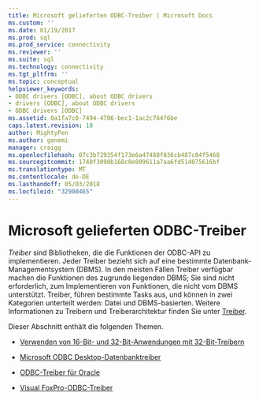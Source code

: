 ```yaml
---
title: Microsoft gelieferten ODBC-Treiber | Microsoft Docs
ms.custom: ''
ms.date: 01/19/2017
ms.prod: sql
ms.prod_service: connectivity
ms.reviewer: ''
ms.suite: sql
ms.technology: connectivity
ms.tgt_pltfrm: ''
ms.topic: conceptual
helpviewer_keywords:
- ODBC drivers [ODBC], about ODBC drivers
- drivers [ODBC], about ODBC drivers
- ODBC drivers [ODBC]
ms.assetid: 0a1fa7c0-7494-4706-bec1-1ac2c764f6be
caps.latest.revision: 10
author: MightyPen
ms.author: genemi
manager: craigg
ms.openlocfilehash: 07c3b729354f173e6a47488f036cb487c84f5468
ms.sourcegitcommit: 1740f3090b168c0e809611a7aa6fd514075616bf
ms.translationtype: MT
ms.contentlocale: de-DE
ms.lasthandoff: 05/03/2018
ms.locfileid: "32900465"
---
```

# <a name="microsoft-supplied-odbc-drivers"></a>Microsoft gelieferten ODBC-Treiber
*Treiber* sind Bibliotheken, die die Funktionen der ODBC-API zu implementieren. Jeder Treiber bezieht sich auf eine bestimmte Datenbank-Managementsystem (DBMS). In den meisten Fällen Treiber verfügbar machen die Funktionen des zugrunde liegenden DBMS; Sie sind nicht erforderlich, zum Implementieren von Funktionen, die nicht vom DBMS unterstützt. Treiber, führen bestimmte Tasks aus, und können in zwei Kategorien unterteilt werden: Datei und DBMS-basierten. Weitere Informationen zu Treibern und Treiberarchitektur finden Sie unter [Treiber](../../odbc/reference/drivers.md).  
  
 Dieser Abschnitt enthält die folgenden Themen.  
  
-   [Verwenden von 16-Bit- und 32-Bit-Anwendungen mit 32-Bit-Treibern](../../odbc/microsoft/using-16-bit-and-32-bit-applications-with-32-bit-drivers.md)  
  
-   [Microsoft ODBC Desktop-Datenbanktreiber](../../odbc/microsoft/microsoft-odbc-desktop-database-drivers.md)  
  
-   [ODBC-Treiber für Oracle](../../odbc/microsoft/odbc-driver-for-oracle.md)  
  
-   [Visual FoxPro-ODBC-Treiber](../../odbc/microsoft/visual-foxpro-odbc-driver.md)
